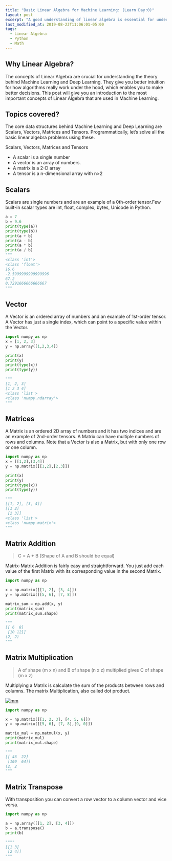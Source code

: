```yaml
---
title: "Basic Linear Algebra for Machine Learning: (Learn Day:0)"
layout: post
excerpt: "A good understanding of linear algebra is essential for understanding and working with many machine learning algorithms, especially deep learning algorithms."
last_modified_at: 2019-08-23T11:06:01-05:00
tags:
  - Linear Algebra
  - Python
  - Math
---
```

## Why Linear Algebra?
The concepts of Linear Algebra are crucial for understanding the theory behind Machine Learning and Deep Learning. They give you better intuition for how algorithms really work under the hood, which enables you to make better decisions. This post will give you an introduction to the most important concepts of Linear Algebra that are used in Machine Learning.

## Topics covered?
The core data structures behind Machine Learning and Deep Learning are Scalars, Vectors, Matrices and Tensors. Programmatically, let’s solve all the basic linear algebra problems using these.

Scalars, Vectors, Matrices and Tensors
- A scalar is a single number
- A vector is an array of numbers.
- A matrix is a 2-D array
- A tensor is a n-dimensional array with n>2

## Scalars
Scalars are single numbers and are an example of a 0th-order tensor.Few built-in scalar types are int, float, complex, bytes, Unicode in Python.

```python
a = 7
b = 9.6
print(type(a))
print(type(b))
print(a + b)
print(a - b)
print(a * b)
print(a / b)
"""
<class 'int'>
<class 'float'>
16.6
-2.5999999999999996
67.2
0.7291666666666667
"""
```
## Vector
A Vector is an ordered array of numbers and an example of 1st-order tensor. A Vector has just a single index, which can point to a specific value within the Vector.

```python
import numpy as np
x = [1, 2, 3]
y = np.array([1,2,3,4])

print(x)
print(y)
print(type(x))
print(type(y))

"""
[1, 2, 3]
[1 2 3 4]
<class 'list'>
<class 'numpy.ndarray'>
"""
```
## Matrices
A Matrix is an ordered 2D array of numbers and it has two indices and are an example of 2nd-order tensors. A Matrix can have multiple numbers of rows and columns. Note that a Vector is also a Matrix, but with only one row or one column.
```python
import numpy as np
x = [[1,2],[3,4]]
y = np.matrix([[1,2],[2,3]])

print(x)
print(y)
print(type(x))
print(type(y))

"""
[[1, 2], [3, 4]]
[[1 2]
 [2 3]]
<class 'list'>
<class 'numpy.matrix'>
"""
```
## Matrix Addition
> C = A + B (Shape of A and B should be equal)

Matrix-Matrix Addition is fairly easy and straightforward. You just add each value of the first Matrix with its corresponding value in the second Matrix.
```python
import numpy as np

x = np.matrix([[1, 2], [3, 4]])
y = np.matrix([[5, 6], [7, 8]])

matrix_sum = np.add(x, y)
print(matrix_sum)
print(matrix_sum.shape)

"""
[[ 6  8]
 [10 12]]
(2, 2)
"""
```

## Matrix Multiplication
> A of shape (m x n) and B of shape (n x z) multiplied gives C of shape (m x z)

Multiplying a Matrix is calculate the sum of the products between rows and columns. The matrix Multiplication, also called dot product.

[![mm](https://hadrienj.github.io/assets/images/2.2/dot-product.png "mm")](http://https://hadrienj.github.io/assets/images/2.2/dot-product.png "mm")

```python
import numpy as np

x = np.matrix([[1, 2, 3], [4, 5, 6]])
y = np.matrix([[5, 6], [7, 8],[9, 0]])

matrix_mul = np.matmul(x, y)
print(matrix_mul)
print(matrix_mul.shape)

"""
[[ 46  22]
 [109  64]]
(2, 2
"""
```

## Matrix Transpose
With transposition you can convert a row vector to a column vector and vice versa.

```python
import numpy as np

a = np.array([[1, 2], [3, 4]])
b = a.transpose()
print(b)

""""
[[1 3]
 [2 4]]
"""
```

